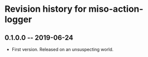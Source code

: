 # Revision history for miso-action-logger

## 0.1.0.0 -- 2019-06-24

* First version. Released on an unsuspecting world.
